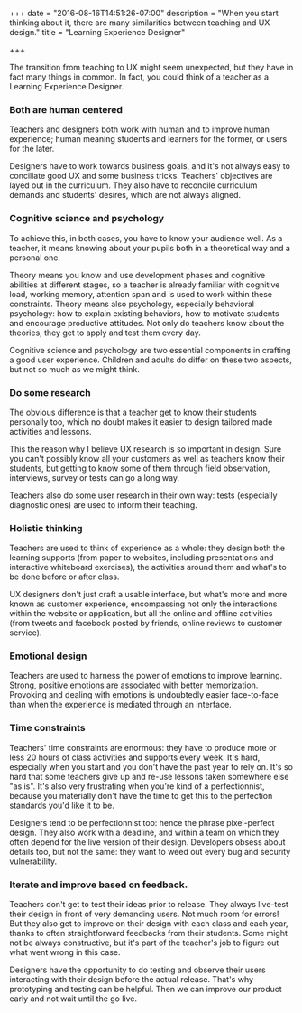 +++
date = "2016-08-16T14:51:26-07:00"
description = "When you start thinking about it, there are many similarities between teaching and UX design."
title = "Learning Experience Designer"

+++

The transition from teaching to UX might seem unexpected, but they have in fact many things in common. In fact, you could think of a teacher as a Learning Experience Designer.

### Both are human centered

Teachers and designers both work with human and to improve human experience; human meaning students and learners for the former, or users for the later. 

Designers have to work towards business goals, and it's not always easy to conciliate good UX and some business tricks. Teachers' objectives are layed out in the curriculum. They also have to reconcile curriculum demands and students' desires, which are not always aligned.

### Cognitive science and psychology

To achieve this, in both cases, you have to know your audience well. As a teacher, it means knowing about your pupils both in a theoretical way and a personal one. 

Theory means you know and use development phases and cognitive abilities at different stages, so a teacher is already familiar with cognitive load, working memory, attention span and is used to work within these constraints. Theory means also psychology, especially behavioral psychology: how to explain existing behaviors, how to motivate students and encourage productive attitudes. Not only do teachers know about the theories, they get to apply and test them every day.

Cognitive science and psychology are two essential components in crafting a good user experience. Children and adults do differ on these two aspects, but not so much as we might think.

### Do some research

The obvious difference is that a teacher get to know their students personally too, which no doubt makes it easier to design tailored made activities and lessons. 

This the reason why I believe UX research is so important in design. Sure you can't possibly know all your customers as well as teachers know their students, but getting to know some of them through field observation, interviews, survey or tests can go a long way.

Teachers also do some user research in their own way: tests (especially diagnostic ones) are used to inform their teaching.

### Holistic thinking

Teachers are used to think of experience as a whole: they design both the learning supports (from paper to websites, including presentations and interactive whiteboard exercises), the activities around them and what's to be done before or after class. 

UX designers don't just craft a usable interface, but what's more and more known as customer experience, encompassing not only the interactions within the website or application, but all the online and offline activities (from tweets and facebook posted by friends, online reviews to customer service).

### Emotional design

Teachers are used to harness the power of emotions to improve learning. Strong, positive emotions are associated with better memorization. Provoking and dealing with emotions is undoubtedly easier face-to-face than when the experience is mediated through an interface. 

### Time constraints

Teachers' time constraints are enormous: they have to produce more or less 20 hours of class activities and supports every week. It's hard, especially when you start and you don't have the past year to rely on. It's so hard that some teachers give up and re-use lessons taken somewhere else "as is". It's also very frustrating when you're kind of a perfectionnist, because you materially don't have the time to get this to the perfection standards you'd like it to be.

Designers tend to be perfectionnist too: hence the phrase pixel-perfect design. They also work with a deadline, and within a team on which they often depend for the live version of their design. Developers obsess about details too, but not the same: they want to weed out every bug and security vulnerability. 

### Iterate and improve based on feedback. 

Teachers don't get to test their ideas prior to release. They always live-test their design in front of very demanding users. Not much room for errors! But they also get to improve on their design with each class and each year, thanks to often straightforward feedbacks from their students. Some might not be always constructive, but it's part of the teacher's job to figure out what went wrong in this case. 

Designers have the opportunity to do testing and observe their users interacting with their design before the actual release. That's why prototyping and testing can be helpful. Then we can improve our product early and not wait until the go live. 